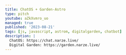 ```yaml
---
title: ChatOS + Garden-Astro
type: pitch
youtube: aZkXvmro_uo
managed: true
published: '2023-08-21'
tags: [js, javascript, astrom, digitalgarden, chatbot]
description: |
  ChatOS: https://chat.narze.live/
  Digital Garden: https://garden.narze.live/
---
```

